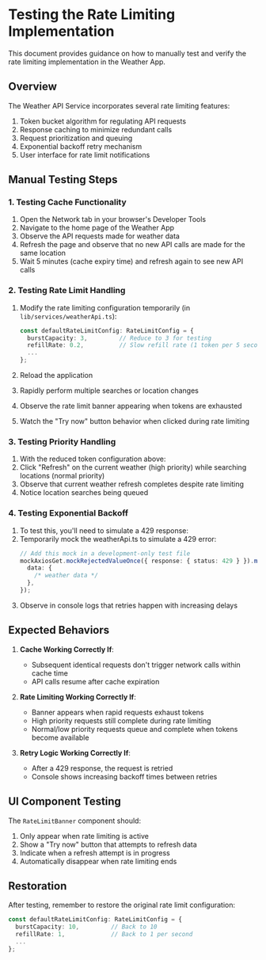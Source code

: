 # Testing the Rate Limiting Implementation

This document provides guidance on how to manually test and verify the rate limiting implementation in the Weather App.

## Overview

The Weather API Service incorporates several rate limiting features:

1. Token bucket algorithm for regulating API requests
2. Response caching to minimize redundant calls
3. Request prioritization and queuing
4. Exponential backoff retry mechanism
5. User interface for rate limit notifications

## Manual Testing Steps

### 1. Testing Cache Functionality

1. Open the Network tab in your browser's Developer Tools
2. Navigate to the home page of the Weather App
3. Observe the API requests made for weather data
4. Refresh the page and observe that no new API calls are made for the same location
5. Wait 5 minutes (cache expiry time) and refresh again to see new API calls

### 2. Testing Rate Limit Handling

1. Modify the rate limiting configuration temporarily (in `lib/services/weatherApi.ts`):

   ```typescript
   const defaultRateLimitConfig: RateLimitConfig = {
     burstCapacity: 3,         // Reduce to 3 for testing
     refillRate: 0.2,          // Slow refill rate (1 token per 5 seconds)
     ...
   };
   ```

2. Reload the application
3. Rapidly perform multiple searches or location changes
4. Observe the rate limit banner appearing when tokens are exhausted
5. Watch the "Try now" button behavior when clicked during rate limiting

### 3. Testing Priority Handling

1. With the reduced token configuration above:
2. Click "Refresh" on the current weather (high priority) while searching locations (normal priority)
3. Observe that current weather refresh completes despite rate limiting
4. Notice location searches being queued

### 4. Testing Exponential Backoff

1. To test this, you'll need to simulate a 429 response:
2. Temporarily mock the weatherApi.ts to simulate a 429 error:
   ```typescript
   // Add this mock in a development-only test file
   mockAxiosGet.mockRejectedValueOnce({ response: { status: 429 } }).mockResolvedValueOnce({
     data: {
       /* weather data */
     },
   });
   ```
3. Observe in console logs that retries happen with increasing delays

## Expected Behaviors

1. **Cache Working Correctly If**:

   - Subsequent identical requests don't trigger network calls within cache time
   - API calls resume after cache expiration

2. **Rate Limiting Working Correctly If**:

   - Banner appears when rapid requests exhaust tokens
   - High priority requests still complete during rate limiting
   - Normal/low priority requests queue and complete when tokens become available

3. **Retry Logic Working Correctly If**:
   - After a 429 response, the request is retried
   - Console shows increasing backoff times between retries

## UI Component Testing

The `RateLimitBanner` component should:

1. Only appear when rate limiting is active
2. Show a "Try now" button that attempts to refresh data
3. Indicate when a refresh attempt is in progress
4. Automatically disappear when rate limiting ends

## Restoration

After testing, remember to restore the original rate limit configuration:

```typescript
const defaultRateLimitConfig: RateLimitConfig = {
  burstCapacity: 10,         // Back to 10
  refillRate: 1,             // Back to 1 per second
  ...
};
```
